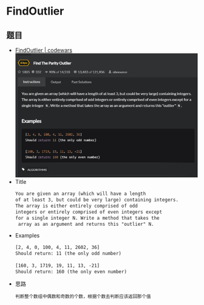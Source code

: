 # FindOutlier
## 题目
 - [FindOutlier | codewars](https://www.codewars.com/kata/5526fc09a1bbd946250002dc/train/java) 
![image Text](img-003.png)
 - Title
   ``` 
   You are given an array (which will have a length 
   of at least 3, but could be very large) containing integers. 
   The array is either entirely comprised of odd 
   integers or entirely comprised of even integers except 
   for a single integer N. Write a method that takes the
    array as an argument and returns this "outlier" N.
 - Examples
   ```angular2html
   [2, 4, 0, 100, 4, 11, 2602, 36]
   Should return: 11 (the only odd number)

   [160, 3, 1719, 19, 11, 13, -21]
   Should return: 160 (the only even number)
   ```
 - 思路
    ```
   判断整个数组中偶数和奇数的个数，根据个数去判断应该返回那个值
